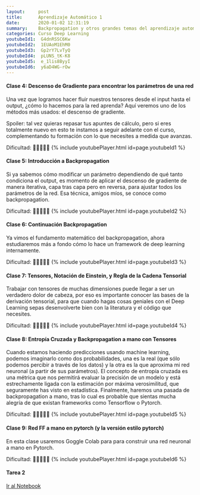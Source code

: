 ```yaml
---
layout:     post
title:      Aprendizaje Automático 1
date:       2020-01-02 12:31:19
summary:    Backpropagation y otros grandes temas del aprendizaje automático
categories: Curso Deep Learning
youtubeId1:  G4dnRSSC6Kw
youtubeId2:  1EUAoM1EhM0
youtubeId3:  Gp2rY7LvTyQ
youtubeId4:  pLUNS_tK-K8
youtubeId5:  e_1lis8ByyI
youtubeId6:  y6aD4WG-rOw
---
```


#### Clase 4: Descenso de Gradiente para encontrar los parámetros de una red
Una vez que logramos hacer fluir nuestros tensores desde el input hasta el output, ¿cómo lo hacemos para la red aprenda? Aquí veremos uno de los métodos más usados: el descenso de gradiente.

Spoiler: tal vez quieras repasar tus apuntes de cálculo, pero si eres totalmente nuevo en esto te instamos a seguir adelante con el curso, complementando tu formación con lo que necesites a medida que avanzas.

Dificultad: :hatching_chick::hatching_chick::hatching_chick::egg::egg:
{% include youtubePlayer.html id=page.youtubeId1 %}


#### Clase 5: Introducción a Backpropagation
Si ya sabemos cómo modificar un parámetro dependiendo de qué tanto condiciona el output, es momento de aplicar el descenso de gradiente de manera iterativa, capa tras capa pero en reversa, para ajustar todos los parámetros de la red. Esa técnica, amigos míos, se conoce como backpropagation.

Dificultad: :hatching_chick::hatching_chick::hatching_chick::egg::egg:
{% include youtubePlayer.html id=page.youtubeId2 %}

#### Clase 6: Continuación Backpropagation
Ya vimos el fundamento matemático del backpropagation, ahora estudiaremos más a fondo cómo lo hace un framework de deep learning internamente.

Dificultad: :hatching_chick::hatching_chick::hatching_chick::egg::egg:
{% include youtubePlayer.html id=page.youtubeId3 %}

#### Clase 7: Tensores, Notación de Einstein, y Regla de la Cadena Tensorial
Trabajar con tensores de muchas dimensiones puede llegar a ser un verdadero dolor de cabeza, por eso es importante conocer las bases de la derivación tensorial, para que cuando hagas cosas geniales con el Deep Learning sepas desenvolverte bien con la literatura y el código que necesites.

Dificultad: :hatching_chick::hatching_chick::hatching_chick::hatching_chick::hatching_chick:
{% include youtubePlayer.html id=page.youtubeId4 %}

#### Clase 8: Entropía Cruzada y Backpropagation a mano con Tensores
Cuando estamos haciendo predicciones usando machine learning, podemos imaginarlo como dos probabilidades, una es la real (que sólo podemos percibir a través de los datos) y la otra es la que aproxima mi red neuronal (a partir de sus parámetros). El concepto de entropía cruzada es una métrica que nos permitirá evaluar la precisión de un modelo y está estrechamente ligada con la estimación por máxima verosimilitud, que seguramente has visto en estadística. 
Finalmente, haremos una pasada de backpropagation a mano, tras lo cual es probable que sientas mucha alegría de que existan frameworks como Tensorflow o Pytorch.

Dificultad: :hatching_chick::hatching_chick::hatching_chick::hatching_chick::egg:
{% include youtubePlayer.html id=page.youtubeId5 %}

#### Clase 9: Red FF a mano en pytorch (y la versión estilo pytorch)
En esta clase usaremos Goggle Colab para para construir una red neuronal a mano en Pytorch.

Dificultad: :hatching_chick::hatching_chick::hatching_chick::hatching_chick::egg:
{% include youtubePlayer.html id=page.youtubeId6 %}

#### Tarea 2 
[Ir al Notebook](https://colab.research.google.com/drive/1-obk_k_xCowFHc5n5JDqqfXZd6EXNN3u)